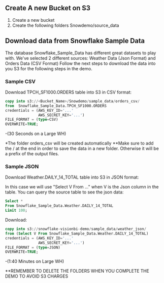 ## Create A new Bucket on S3
1. Create a new bucket
2. Create the following folders Snowdemo/source_data

## Download data from Snowflake Sample Data
The database Snowflake_Sample_Data has different great datasets to play with.
We've selected 2 different sources: Weather Data (Json Format) and Orders Data (CSV Format)
Follow the next steps to download the data into you S3 for the following steps in the demo.

### Sample CSV
Download TPCH_SF1000.ORDERS table into S3 in CSV format:


```sql
copy into s3://<Bucket_Name>/Snowdemo/sample_data/orders_csv/
from  Snowflake_Sample_Data.TPCH_SF1000.ORDERS
credentials = (AWS_KEY_ID='...' 
               AWS_SECRET_KEY='...')
FILE_FORMAT = (type=CSV)
OVERWRITE=TRUE;
```
-(30 Seconds on a Large WH)

*The folder orders_csv will be created automatically
**Make sure to add the / at the end in order to save the data in a new folder. Otherwise it will be a prefix of the output files.

### Sample JSON
Download Weather.DAILY_14_TOTAL table into S3 in JSON format:

In this case we will use "Select V From ..." when V is the Json column in the table. 
You can query the source table to see the json data:
```sql
Select *
From Snowflake_Sample_Data.Weather.DAILY_14_TOTAL
Limit 100;
```

Download:
```sql
copy into s3://snowflake-visionbi-demo/sample_data/weather_json/
from (Select V From Snowflake_Sample_Data.Weather.DAILY_14_TOTAL)
credentials = (AWS_KEY_ID='...' 
               AWS_SECRET_KEY='...')
FILE_FORMAT = (type=JSON)
OVERWRITE=TRUE;
```
-(1:40 Minutes on Large WH)


**REMEMBER TO DELETE THE FOLDERS WHEN YOU COMPLETE THE DEMO TO AVOID S3 CHARGES
